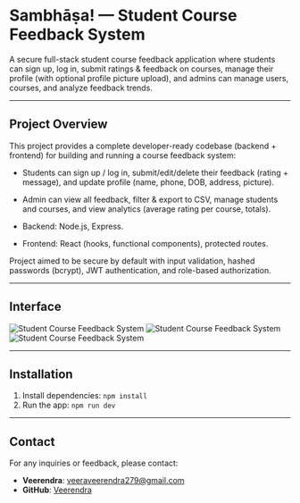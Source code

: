 # Sambhāṣa! — Student Course Feedback System

A secure full-stack student course feedback application where students can sign up, log in, submit ratings & feedback on courses, manage their profile (with optional profile picture upload), and admins can manage users, courses, and analyze feedback trends.

---

## Project Overview

This project provides a complete developer-ready codebase (backend + frontend) for building and running a course feedback system:

- Students can sign up / log in, submit/edit/delete their feedback (rating + message), and update profile (name, phone, DOB, address, picture).

- Admin can view all feedback, filter & export to CSV, manage students and courses, and view analytics (average rating per course, totals).

- Backend: Node.js, Express.

- Frontend: React (hooks, functional components), protected routes.

Project aimed to be secure by default with input validation, hashed passwords (bcrypt), JWT authentication, and role-based authorization.

---

## Interface

![Student Course Feedback System](./images/courses.png)
![Student Course Feedback System](./images/login.png) 
![Student Course Feedback System](./images/dashboard.png)

---

## Installation

1. Install dependencies:
   `npm install`
2. Run the app:
   `npm run dev`

---

## Contact
For any inquiries or feedback, please contact:

- **Veerendra**: [veeraveerendra279@gmail.com](mailto:veeraveerendra279@gmail.com)
- **GitHub**: [Veerendra](https://github.com/Veera-Veerendra)
